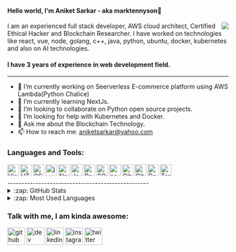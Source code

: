 #### Hello world, I'm Aniket Sarkar - aka marktennyson👋

<img align="right" src="https://i.ibb.co/HNSJgSt/Xe5t-V880f-Gay-Awls-ATPCv-Q-unscreen.gif" width="auto" height="auto"/>


I am an experienced full stack developer, AWS cloud architect, Certified Ethical Hacker and Blockchain Researcher. I have worked on technologies like react, vue, node, golang, c++, java, python, ubuntu, docker, kubernetes and also on AI technologies.




#### I have 3 years of experience in web development field.
--------------------------------------------
- 🔭 I’m currently working on Seerverless E-commerce platform using AWS Lambda(Python Chalice)
- 🌱 I’m currently learning NextJs.
- 👯 I’m looking to collaborate on Python open source projects.
- 🤔 I’m looking for help with Kubernetes and Docker. 
- 💬 Ask me about the Blockchain Technology.
- 📫 How to reach me: <a href="mailto:aniketsarkar@yahoo.com">aniketsarkar@yahoo.com</a>



### Languages and Tools:

<img align="left" alt="Visual Studio Code" width="26px" src="https://media4.giphy.com/media/SS8CV2rQdlYNLtBCiF/giphy.gif" />
<img align="left" alt="HTML5" width="26px" src="https://media4.giphy.com/media/XAxylRMCdpbEWUAvr8/giphy.gif" />
<img align="left" alt="CSS3" width="26px" src="https://media0.giphy.com/media/fsEaZldNC8A1PJ3mwp/source.gif" />
<img align="left" alt="java" width="26px" src="https://upload-icon.s3.us-east-2.amazonaws.com/uploads/icons/png/378554371540553613-512.png" />
<img align="left" alt="NodeJs" width="26px" src="https://e7.pngegg.com/pngimages/540/810/png-clipart-node-js-javascript-npm-computer-icons-web-application-others-miscellaneous-text-thumbnail.png" />
<img align="left" alt="JavaScript" width="26px" src="https://media3.giphy.com/media/ln7z2eWriiQAllfVcn/source.gif" />
<img align="left" alt="React" width="26px" src="https://revelry.co/wp-content/uploads/2019/05/react-native-UX-design.gif" />
<!-- <img align="left" alt="Node.js" width="26px" src="https://raw.githubusercontent.com/github/explore/80688e429a7d4ef2fca1e82350fe8e3517d3494d/topics/nodejs/nodejs.png" /> -->
<img align="left" alt="SQL" width="26px" src="https://i.gifer.com/35lL.gif" />
<img align="left" alt="postgreSQL" width="26px" src="https://www.postgresql.org/media/img/about/press/elephant.png" />
<img align="left" alt="Git" width="26px" src="https://assets.materialup.com/uploads/a8d3dcda-37d6-42bd-bb02-afecc006253d/preview.gif" />
<img align="left" alt="GitHub" width="26px" src="https://i1.wp.com/blog.mailtrap.io/wp-content/uploads/2020/06/git-cat.gif?fit=480%2C469&ssl=1" />
<img align="left" alt="Docker" width="26px" src="https://i.pinimg.com/originals/f5/5e/80/f55e8059ea945abfd6804b887dd4a0af.gif" />
<img align="left" alt="Terminal" width="26px" src="https://cdn.dribbble.com/users/94656/screenshots/1141726/terminal2.gif" />


<br />
<br />
--------------------------------------------------

<details>
  <summary>:zap: GitHub Stats</summary>

  <img align="left" alt="Eran's GitHub Stats" src="https://github-readme-stats.vercel.app/api?username=marktennyson&show_icons=true&hide_border=true" />

</details>

<details>
  <summary>:zap: Most Used Languages</summary>

<img align="left" alt="Mark's GitHub Top Languages" src="https://github-readme-stats.vercel.app/api/top-langs/?username=marktennyson" />

</details>



### Talk with me, I am kinda awesome:

[<img src='https://cdn.jsdelivr.net/npm/simple-icons@3.0.1/icons/github.svg' alt='github' height='40'>](https://github.com/marktennyson)  [<img src='https://cdn.jsdelivr.net/npm/simple-icons@3.0.1/icons/dev-dot-to.svg' alt='dev' height='40'>](https://dev.to/sunju434492)  [<img src='https://cdn.jsdelivr.net/npm/simple-icons@3.0.1/icons/linkedin.svg' alt='linkedin' height='40'>](https://www.linkedin.com/in/marktennyson29/)  [<img src='https://cdn.jsdelivr.net/npm/simple-icons@3.0.1/icons/instagram.svg' alt='instagram' height='40'>](#)  [<img src='https://cdn.jsdelivr.net/npm/simple-icons@3.0.1/icons/twitter.svg' alt='twitter' height='40'>](#)  
